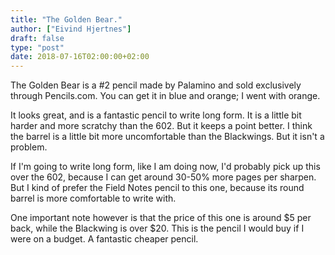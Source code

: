 ```yaml
---
title: "The Golden Bear."
author: ["Eivind Hjertnes"]
draft: false
type: "post"
date: 2018-07-16T02:00:00+02:00
---
```


The Golden Bear is a #2 pencil made by Palamino and sold exclusively
through Pencils.com. You can get it in blue and orange; I went with
orange.

It looks great, and is a fantastic pencil to write long form. It is a
little bit harder and more scratchy than the 602. But it keeps a point
better. I think the barrel is a little bit more uncomfortable than the
Blackwings. But it isn't a problem.

If I'm going to write long form, like I am doing now, I'd probably pick
up this over the 602, because I can get around 30-50% more pages per
sharpen. But I kind of prefer the Field Notes pencil to this one,
because its round barrel is more comfortable to write with.

One important note however is that the price of this one is around $5
per back, while the Blackwing is over $20. This is the pencil I would
buy if I were on a budget. A fantastic cheaper pencil.
